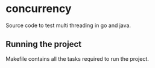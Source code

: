 # concurrency
Source code to test multi threading in go and java.

## Running the project
Makefile contains all the tasks required to run the project.
